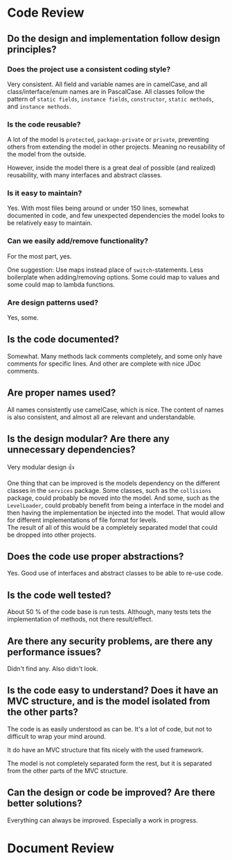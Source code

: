 # Code Review

## Do the design and implementation follow design principles?

### Does the project use a consistent coding style?

Very consistent. All field and variable names are in camelCase, and all class/interface/enum names are in PascalCase. All classes follow the pattern of `static fields`, `instance fields`, `constructor`, `static methods`, and `instance methods`.

### Is the code reusable?

A lot of the model is `protected`, `package-private` or `private`, preventing others from extending the model in other projects. Meaning no reusability of the model from the outside.

However, inside the model there is a great deal of possible (and realized) reusability, with many interfaces and abstract classes.

### Is it easy to maintain?

Yes. With most files being around or under 150 lines, somewhat documented in code, and few unexpected dependencies the model looks to be relatively easy to maintain.

### Can we easily add/remove functionality?

For the most part, yes.

One suggestion: Use maps instead place of `switch`-statements. Less boilerplate when adding/removing options. Some could map to values and some could map to lambda functions.

### Are design patterns used?

Yes, some.

## Is the code documented?

Somewhat. Many methods lack comments completely, and some only have comments for specific lines. And other are complete with nice JDoc comments.

## Are proper names used?

All names consistently use camelCase, which is nice. The content of names is also consistent, and almost all are relevant and understandable.

## Is the design modular? Are there any unnecessary dependencies?

Very modular design 👍

One thing that can be improved is the models dependency on the different classes in the `services` package. Some classes, such as the `collisions` package, could probably be moved into the model. And some, such as the `LevelLoader`, could probably benefit from being a interface in the model and then having the implementation be injected into the model. That would allow for different implementations of file format for levels.  
The result of all of this would be a completely separated model that could be dropped into other projects.

## Does the code use proper abstractions?

Yes. Good use of interfaces and abstract classes to be able to re-use code.

## Is the code well tested?

About 50 % of the code base is run tests. Although, many tests tets the implementation of methods, not there result/effect.

## Are there any security problems, are there any performance issues?

Didn't find any. Also didn't look.

## Is the code easy to understand? Does it have an MVC structure, and is the model isolated from the other parts?

The code is as easily understood as can be. It's a lot of code, but not to difficult to wrap your mind around.

It do have an MVC structure that fits nicely with the used framework.

The model is not completely separated form the rest, but it is separated from the other parts of the MVC structure.

## Can the design or code be improved? Are there better solutions?

Everything can always be improved. Especially a work in progress.

# Document Review
